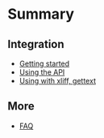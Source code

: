 # Summary

## Integration

* [Getting started](README.md)
* [Using the API](api.md)
* [Using with xliff, gettext](using-with-xliff-gettext.md)

## More

* [FAQ](faq.md)

